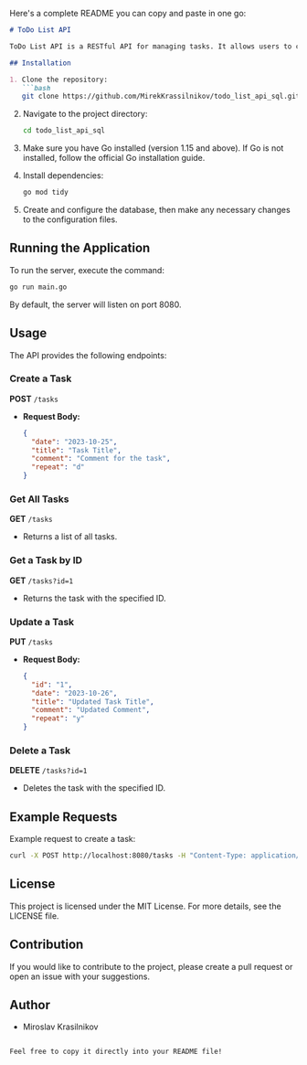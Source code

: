 Here's a complete README you can copy and paste in one go:

```markdown
# ToDo List API

ToDo List API is a RESTful API for managing tasks. It allows users to create, read, update, and delete tasks, with support for recurring tasks.

## Installation

1. Clone the repository:
   ```bash
   git clone https://github.com/MirekKrassilnikov/todo_list_api_sql.git
   ```

2. Navigate to the project directory:
   ```bash
   cd todo_list_api_sql
   ```

3. Make sure you have Go installed (version 1.15 and above). If Go is not installed, follow the official Go installation guide.

4. Install dependencies:
   ```bash
   go mod tidy
   ```

5. Create and configure the database, then make any necessary changes to the configuration files.

## Running the Application

To run the server, execute the command:
```bash
go run main.go
```

By default, the server will listen on port 8080.

## Usage

The API provides the following endpoints:

### Create a Task

**POST** `/tasks`

- **Request Body:**
    ```json
    {
      "date": "2023-10-25",
      "title": "Task Title",
      "comment": "Comment for the task",
      "repeat": "d"
    }
    ```

### Get All Tasks

**GET** `/tasks`

- Returns a list of all tasks.

### Get a Task by ID

**GET** `/tasks?id=1`

- Returns the task with the specified ID.

### Update a Task

**PUT** `/tasks`

- **Request Body:**
    ```json
    {
      "id": "1",
      "date": "2023-10-26",
      "title": "Updated Task Title",
      "comment": "Updated Comment",
      "repeat": "y"
    }
    ```

### Delete a Task

**DELETE** `/tasks?id=1`

- Deletes the task with the specified ID.

## Example Requests

Example request to create a task:
```bash
curl -X POST http://localhost:8080/tasks -H "Content-Type: application/json" -d '{"date":"2023-10-25","title":"Task Title","comment":"Comment for the task","repeat":"d"}'
```

## License

This project is licensed under the MIT License. For more details, see the LICENSE file.

## Contribution

If you would like to contribute to the project, please create a pull request or open an issue with your suggestions.

## Author

- Miroslav Krasilnikov
```

Feel free to copy it directly into your README file!
